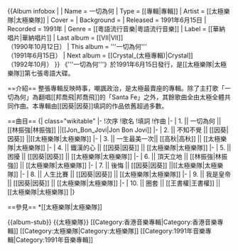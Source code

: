 {{Album infobox | <!-- See Wikipedia:WikiProject_Albums -->
|  Name        = 一切為何
|  Type        = [[專輯|專輯]]
|  Artist      = [[太極樂隊|太極樂隊]]
|  Cover       = 
|  Background  = 
|  Released    = 1991年6月15日 
|  Recorded    = 1991年
|  Genre       = [[粵語流行音樂|粵語流行音樂]]
|  Label       = [[華納唱片|華納唱片]]
|  Last album  = [[VII|VII]]<br/>（1990年10月12日）
|  This album  = '''一切為何'''<br/>（1991年6月15日）
|  Next album  = [[Crystal_(太極專輯)|Crystal]]<br/>（1992年10月）
}}
《'''一切為何'''》於1991年6月15日發行，是[[太極樂隊|太極樂隊]]第七張粵語大碟。

==介紹==
整張專輯反映時事，嘲諷政治，是太極最賣座的專輯。除了主打歌「一切為何」為翻唱[[邦喬飛|邦喬飛]]的「Santa Fe」之外，其餘歌曲全由太極全體共同作曲。本專輯由[[因葵|因葵]]填詞的作品依舊超過多數。

==曲目==
{| class="wikitable"
|-
!次序
!歌名
!填詞
!作曲
|-
| 1. || 一切為何  || [[林振強|林振強]] ||[[Jon_Bon_Jovi|Jon Bon Jovi]]
|-
| 2. || 不知不覺 || [[因葵|因葵]] ||[[太極樂隊|太極樂隊]]
|-
| 3. || 一生最美一次|| [[高秋|高秋]] || [[太極樂隊|太極樂隊]]
|-
| 4. || 鐵漢的心  || [[因葵|因葵]] || [[太極樂隊|太極樂隊]]
|-
| 5. || 困擾 || [[因葵|因葵]] || [[太極樂隊|太極樂隊]]
|-
| 6. || 頂天立地  || [[林振強|林振強]] || [[太極樂隊|太極樂隊]]
|-
| 7. || 後悔 || [[因葵|因葵]] ||[[太極樂隊|太極樂隊]]
|-
| 8. || 人生比賽  || [[因葵|因葵]] || [[太極樂隊|太極樂隊]]
|-
| 9. || 我是皇帝  || [[因葵|因葵]] || [[太極樂隊|太極樂隊]]
|-
| 10. || 圈套  || [[王書權|王書權]] || [[太極樂隊|太極樂隊]]
|}

==參見==
*[[太極樂隊|太極樂隊]]

{{album-stub}}
{{太極樂隊}}
[[Category:香港音樂專輯|Category:香港音樂專輯]]
[[Category:太極樂隊|Category:太極樂隊]]
[[Category:1991年音樂專輯|Category:1991年音樂專輯]]